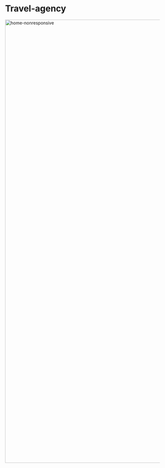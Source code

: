 # Travel-agency

<img width="1438" alt="home-nonresponsive" src="https://user-images.githubusercontent.com/35330678/203738210-80327f88-6f65-4943-8330-a22c6f9cfd65.png">
